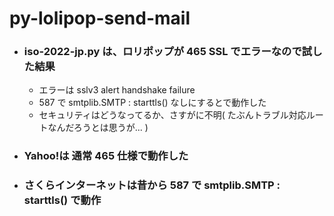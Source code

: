 # py-lolipop-send-mail

- ### iso-2022-jp.py は、ロリポップが 465 SSL でエラーなので試した結果
  - エラーは sslv3 alert handshake failure
  - 587 で smtplib.SMTP : starttls() なしにするとで動作した
  - セキュリティはどうなってるか、さすがに不明( たぶんトラブル対応ルートなんだろうとは思うが... )

- ### Yahoo!は 通常 465 仕様で動作した

- ### さくらインターネットは昔から 587 で smtplib.SMTP : starttls() で動作
